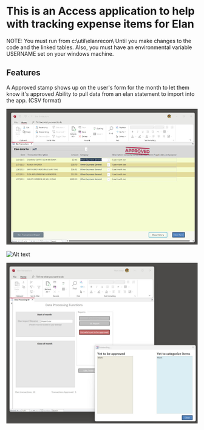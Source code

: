 # This is an Access application to help with tracking expense items for Elan

NOTE:
You must run from c:\util\elanrecon\ Until you make changes to the code and the linked tables.
Also, you must have an environmental variable USERNAME set on your windows machine.


## Features

A Approved stamp shows up on the user's form for the month to let them know it's approved
Ability to pull data from an elan statement to import into the app. (CSV format)


![Alt text](https://github.com/markgriep/ElanRecon/blob/main/ElanSampleUser.jpg "Main user screen.")

![Alt text](https://github.com/markgriep/ElanRecon/blob/main/ElanSampleSampleReport.jpg "Sample Report.")

![Alt text](https://github.com/markgriep/ElanRecon/blob/main/ElanSampleWaiting.jpg "Waiting for approval.")


